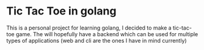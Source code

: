 # Tic Tac Toe in golang

This is a personal project for learning golang, I decided to make a tic-tac-toe game. The will hopefully have a backend which can be used for multiple types of applications (web and cli are the ones I have in mind currently)

